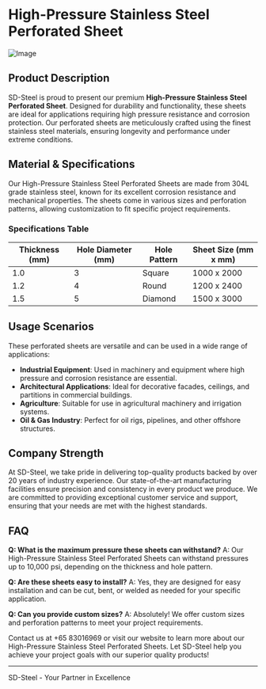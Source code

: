 # High-Pressure Stainless Steel Perforated Sheet

![Image](https://github.com/user-attachments/assets/2567258e-e124-4816-932d-1809bd27ef0b)

## Product Description

SD-Steel is proud to present our premium **High-Pressure Stainless Steel Perforated Sheet**. Designed for durability and functionality, these sheets are ideal for applications requiring high pressure resistance and corrosion protection. Our perforated sheets are meticulously crafted using the finest stainless steel materials, ensuring longevity and performance under extreme conditions.

## Material & Specifications

Our High-Pressure Stainless Steel Perforated Sheets are made from 304L grade stainless steel, known for its excellent corrosion resistance and mechanical properties. The sheets come in various sizes and perforation patterns, allowing customization to fit specific project requirements.

### Specifications Table

| Thickness (mm) | Hole Diameter (mm) | Hole Pattern | Sheet Size (mm x mm) |
|----------------|--------------------|--------------|----------------------|
| 1.0            | 3                  | Square       | 1000 x 2000          |
| 1.2            | 4                  | Round        | 1200 x 2400          |
| 1.5            | 5                  | Diamond      | 1500 x 3000          |

## Usage Scenarios

These perforated sheets are versatile and can be used in a wide range of applications:
- **Industrial Equipment**: Used in machinery and equipment where high pressure and corrosion resistance are essential.
- **Architectural Applications**: Ideal for decorative facades, ceilings, and partitions in commercial buildings.
- **Agriculture**: Suitable for use in agricultural machinery and irrigation systems.
- **Oil & Gas Industry**: Perfect for oil rigs, pipelines, and other offshore structures.

## Company Strength

At SD-Steel, we take pride in delivering top-quality products backed by over 20 years of industry experience. Our state-of-the-art manufacturing facilities ensure precision and consistency in every product we produce. We are committed to providing exceptional customer service and support, ensuring that your needs are met with the highest standards.

## FAQ

**Q: What is the maximum pressure these sheets can withstand?**
A: Our High-Pressure Stainless Steel Perforated Sheets can withstand pressures up to 10,000 psi, depending on the thickness and hole pattern.

**Q: Are these sheets easy to install?**
A: Yes, they are designed for easy installation and can be cut, bent, or welded as needed for your specific application.

**Q: Can you provide custom sizes?**
A: Absolutely! We offer custom sizes and perforation patterns to meet your project requirements.

Contact us at +65 83016969 or visit our website to learn more about our High-Pressure Stainless Steel Perforated Sheets. Let SD-Steel help you achieve your project goals with our superior quality products!

---

SD-Steel - Your Partner in Excellence